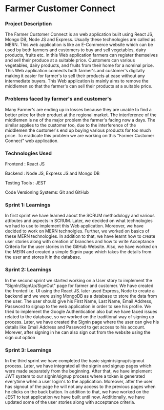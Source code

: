 # Farmer Customer Connect

### Project Description
The Farmer Customer Connect is an web application built using React JS, Mongo DB, Node JS and Express. Usually these technologies are called as MERN. This web application is like an E-Commerce website which can be used by both farmers and customers to buy and sell vegetables, dairy products, fruits etc. In this Web application farmers can register themselves and sell their produce at a suitable price. Customers can various vegetables, dairy products, and fruits from their home for a nominal price. This Web application connects both farmer's and customer's digitally making it easier for farmer's to sell their products at ease without any intermediate buyers. This Web application is mainly aims to remove the middlemen so that the farmer's can sell their products at a suitable price.

### Problems faced by farmer's and customer's
Many Farmer's are ending up in losses because they are unable to find a better price for their product at the regional market. The interference of the middlemen is ne of the major problem the farmer's facing now a days. The similar applies to the customer too, due to the interference of the middlemen the customer's end up buying various products for too much price. To eradicate this problem we are working on this "Farmer Customer Connect" web application.

### Technologies Used
Frontend : React JS

Backend : Node JS, Express JS and Mongo DB

Testing Tools : JEST

Code Versioning Systems: Git and GitHub

### Sprint 1: Learnings
In first sprint we have learned about the SCRUM methodology and various attibutes and aspects in SCRUM. Later, we decided on what technologies we had to use to implement this Web application. Moreover, we have decided to work on MERN technolgies. Further, we worked on basics of these MERN technologies. In addition to that, we have learnt how to create user stories along with creation of branches and how to write Acceptance Criteria for the user stories in the GitHub Website. Also, we have worked on the MERN and created a simple Signin page which takes the details from the user and stores it in the database.

### Sprint 2: Learnings
In the second sprint we started working on a User story to implement the "SignIn/SignUp/SignOut" page for farmer and customer. We have created the fronted i.e. UI using the React JS. later used Express, Node to create a backend and we were using MongoDB as a database to store the data from the user. The user should give his First Name, Last Name, Email Address, Password to signup to the web application in order to see his profile. We tried to implement the Google Authentication also but we have faced issues related to the database, so we worked on the traditional way of signing up process. Later, we have created the Signin page where the user can give his details like Email Address and Password to get access to his account. Morever, after signing in he can also sign out from the website using the sign out option 

### Sprint 3: Learnings
In the third sprint we have completed the basic signin/signup/signout process. Later, we have integrated all the signin and signup pages which were made separately from the beginning. After that, we have implement JWT system to our signin/signup process where a token is generated everytime when a user login's to the application. Moreover, after the user has signout of the page he will not any access to the previous pages when he clicks on the back button. In addition to that, we have worked on the JEST to test application we have built until now. Additionally, we have updated some of the  user stories along with acceptance criteria.
